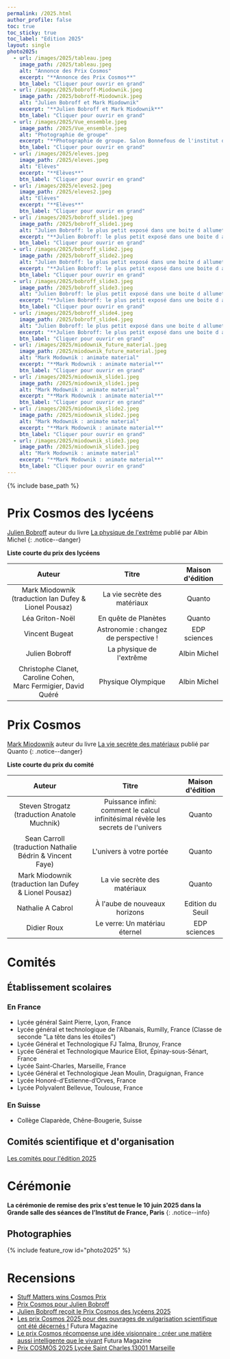 ```yaml
---
permalink: /2025.html
author_profile: false
toc: true
toc_sticky: true
toc_label: "Edition 2025"
layout: single
photo2025:
  - url: /images/2025/tableau.jpeg
    image_path: /2025/tableau.jpeg
    alt: "Annonce des Prix Cosmos"
    excerpt: "**Annonce des Prix Cosmos**"
    btn_label: "Cliquer pour ouvrir en grand"
  - url: /images/2025/bobroff-Miodownik.jpeg
    image_path: /2025/bobroff-Miodownik.jpeg
    alt: "Julien Bobroff et Mark Miodownik"
    excerpt: "**Julien Bobroff et Mark Miodownik**"
    btn_label: "Cliquer pour ouvrir en grand"
  - url: /images/2025/Vue_ensemble.jpeg
    image_path: /2025/Vue_ensemble.jpeg
    alt: "Photographie de groupe"
    excerpt: "**Photographie de groupe. Salon Bonnefous de l'institut de France**"
    btn_label: "Cliquer pour ouvrir en grand"
  - url: /images/2025/eleves.jpeg
    image_path: /2025/eleves.jpeg
    alt: "Elèves"
    excerpt: "**Elèves**"
    btn_label: "Cliquer pour ouvrir en grand"
  - url: /images/2025/eleves2.jpeg
    image_path: /2025/eleves2.jpeg
    alt: "Elèves"
    excerpt: "**Elèves**"
    btn_label: "Cliquer pour ouvrir en grand"
  - url: /images/2025/bobroff_slide1.jpeg
    image_path: /2025/bobroff_slide1.jpeg
    alt: "Julien Bobroff: le plus petit exposé dans une boite d allumette"
    excerpt: "**Julien Bobroff: le plus petit exposé dans une boite d allumette**"
    btn_label: "Cliquer pour ouvrir en grand"
  - url: /images/2025/bobroff_slide2.jpeg
    image_path: /2025/bobroff_slide2.jpeg
    alt: "Julien Bobroff: le plus petit exposé dans une boite d allumette"
    excerpt: "**Julien Bobroff: le plus petit exposé dans une boite d allumette**"
    btn_label: "Cliquer pour ouvrir en grand"
  - url: /images/2025/bobroff_slide3.jpeg
    image_path: /2025/bobroff_slide3.jpeg
    alt: "Julien Bobroff: le plus petit exposé dans une boite d allumette"
    excerpt: "**Julien Bobroff: le plus petit exposé dans une boite d allumette**"
    btn_label: "Cliquer pour ouvrir en grand"
  - url: /images/2025/bobroff_slide4.jpeg
    image_path: /2025/bobroff_slide4.jpeg
    alt: "Julien Bobroff: le plus petit exposé dans une boite d allumette"
    excerpt: "**Julien Bobroff: le plus petit exposé dans une boite d allumette**"
    btn_label: "Cliquer pour ouvrir en grand"
  - url: /images/2025/miodownik_future_material.jpeg
    image_path: /2025/miodownik_future_material.jpeg
    alt: "Mark Modownik : animate material"
    excerpt: "**Mark Modownik : animate material**"
    btn_label: "Cliquer pour ouvrir en grand"
  - url: /images/2025/miodownik_slide1.jpeg
    image_path: /2025/miodownik_slide1.jpeg
    alt: "Mark Modownik : animate material"
    excerpt: "**Mark Modownik : animate material**"
    btn_label: "Cliquer pour ouvrir en grand"
  - url: /images/2025/miodownik_slide2.jpeg
    image_path: /2025/miodownik_slide2.jpeg
    alt: "Mark Modownik : animate material"
    excerpt: "**Mark Modownik : animate material**"
    btn_label: "Cliquer pour ouvrir en grand"
  - url: /images/2025/miodownik_slide3.jpeg
    image_path: /2025/miodownik_slide3.jpeg
    alt: "Mark Modownik : animate material"
    excerpt: "**Mark Modownik : animate material**"
    btn_label: "Cliquer pour ouvrir en grand"
---
```


{% include base_path %}


# Prix Cosmos des lycéens

[Julien Bobroff](https://www.universite-paris-saclay.fr/julien-bobroff) auteur du livre  [La physique de l'extrême](https://www.albin-michel.fr/la-physique-de-lextreme-9782226490018) publié par Albin Michel
{: .notice--danger}

**Liste courte du prix des lycéens**


| Auteur | Titre | Maison d'édition|
|:------:|:----:|:-----------:|
| Mark Miodownik<br>(traduction Ian Dufey & Lionel Pousaz) | La vie secrète des matériaux | Quanto|
| Léa Griton-Noël| En quête de Planètes | Quanto|
| Vincent Bugeat| Astronomie : changez de perspective !| EDP sciences |
| Julien Bobroff| La physique de l'extrême| Albin Michel|
| Christophe Clanet, Caroline Cohen,<br> Marc Fermigier, David Quéré | Physique Olympique | Albin Michel|

# Prix Cosmos

[Mark Miodownik](https://www.markmiodownik.net) auteur du livre  [La vie secrète des matériaux](https://www.editionsquanto.org/produit/67/9782889155521/la-vie-secrete-des-materiaux-poche) publié par Quanto
{: .notice--danger}


**Liste courte du prix du comité**


| Auteur | Titre | Maison d'édition|
|:------:|:----:|:-----------:|
| Steven Strogatz<br>(traduction Anatole Muchnik)| Puissance infini:<br>comment le calcul infinitésimal révèle les secrets de l'univers |Quanto|
| Sean Carroll<br>(traduction Nathalie Bédrin &  Vincent Faye) | L'univers à votre portée |Quanto|
| Mark Miodownik<br>(traduction Ian Dufey & Lionel Pousaz) | La vie secrète des matériaux |Quanto|
| Nathalie A Cabrol| À l'aube de nouveaux horizons |Edition du Seuil|
| Didier Roux |Le verre: Un matériau éternel | EDP sciences |

# Comités

## &Eacute;tablissement scolaires

### En France
+ Lycée général Saint Pierre, Lyon, France
+ Lycée général et technologique de l'Albanais, Rumilly, France (Classe de seconde "La tête dans les étoiles")
+ Lycée Général et Technologique FJ Talma, Brunoy, France
+ Lycée Général et Technologique Maurice Eliot, Épinay-sous-Sénart, France
+ Lycée Saint-Charles, Marseille, France
+ Lycée Général et Technologique Jean Moulin, Draguignan, France
+ Lycée Honoré-d’Estienne-d’Orves, France
+ Lycée Polyvalent Bellevue, Toulouse, France


### En Suisse
+ Collège Claparède, Chêne-Bougerie, Suisse

## Comités scientifique et d'organisation

[Les comités pour l'édition 2025](comites2025.html)

# Cérémonie

**La cérémonie de remise des prix s'est tenue le 10 juin 2025 dans la Grande salle des séances de l’Institut de France, Paris**
{: .notice--info}

## Photographies

{% include feature_row id="photo2025" %}


# Recensions
+ [Stuff Matters wins Cosmos Prix](http://www.markmiodownik.net/?p=1096)
+ [Prix Cosmos pour Julien Bobroff](https://www.fondation.universite-paris-saclay.fr/actualites/prix-cosmos-pour-julien-bobroff)
+ [Julien Bobroff reçoit le Prix Cosmos des lycéens 2025](https://www.universite-paris-saclay.fr/actualites/julien-bobroff-recoit-le-prix-cosmos-des-lyceens-2025)
+ [Les prix Cosmos 2025 pour des ouvrages de vulgarisation scientifique ont été décernés !](https://www.futura-sciences.com/sciences/actualites/astronomie-premiers-prix-cosmos-ouvrages-vulgarisation-scientifique-ont-ete-decernes-115672) Futura Magazine
+ [Le prix Cosmos récompense une idée visionnaire : créer une matière aussi intelligente que le vivant](https://www.futura-sciences.com/sciences/actualites/matiere-prix-cosmos-recompense-idee-visionnaire-creer-matiere-aussi-intelligente-vivant-122765/) Futura Magazine
+ [Prix COSMOS 2025
Lycée Saint Charles,13001 Marseille](files/2025/article-lycee-St-Charles.pdf)